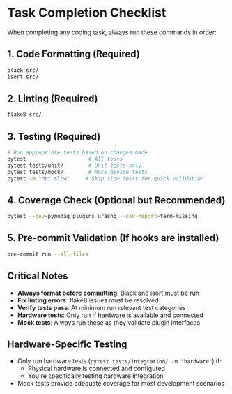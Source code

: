 # Task Completion Checklist

When completing any coding task, always run these commands in order:

## 1. Code Formatting (Required)
```bash
black src/
isort src/
```

## 2. Linting (Required)
```bash
flake8 src/
```

## 3. Testing (Required)
```bash
# Run appropriate tests based on changes made
pytest                    # All tests
pytest tests/unit/        # Unit tests only
pytest tests/mock/        # Mock device tests
pytest -m "not slow"     # Skip slow tests for quick validation
```

## 4. Coverage Check (Optional but Recommended)
```bash
pytest --cov=pymodaq_plugins_urashg --cov-report=term-missing
```

## 5. Pre-commit Validation (If hooks are installed)
```bash
pre-commit run --all-files
```

## Critical Notes
- **Always format before committing**: Black and isort must be run
- **Fix linting errors**: flake8 issues must be resolved
- **Verify tests pass**: At minimum run relevant test categories
- **Hardware tests**: Only run if hardware is available and connected
- **Mock tests**: Always run these as they validate plugin interfaces

## Hardware-Specific Testing
- Only run hardware tests (`pytest tests/integration/ -m "hardware"`) if:
  - Physical hardware is connected and configured
  - You're specifically testing hardware integration
- Mock tests provide adequate coverage for most development scenarios